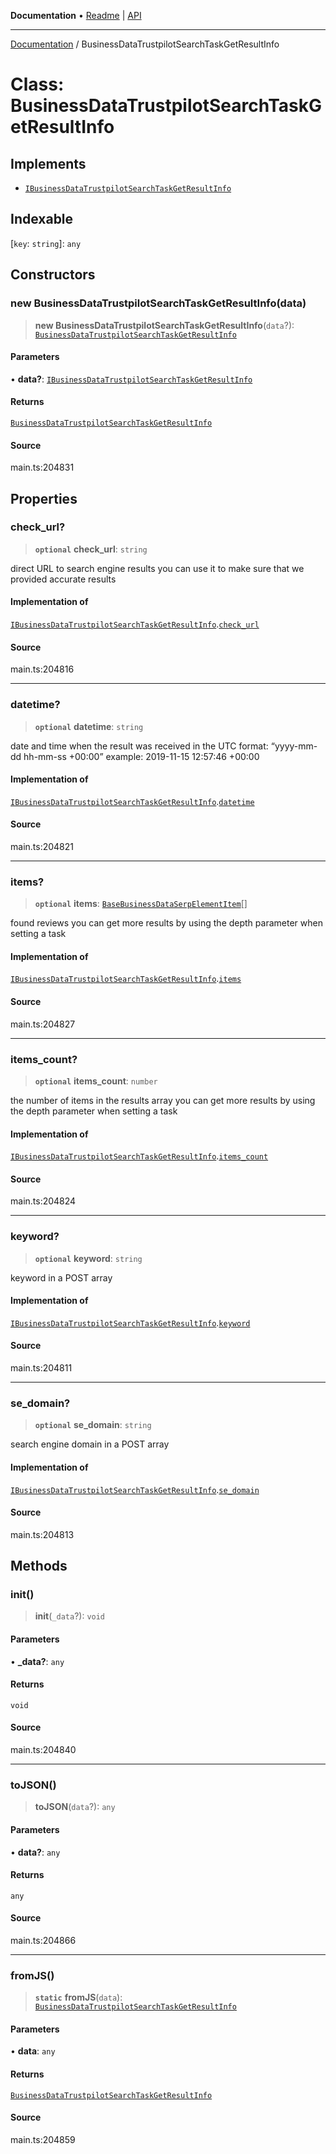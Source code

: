 **Documentation** • [Readme](../README.md) \| [API](../globals.md)

***

[Documentation](../README.md) / BusinessDataTrustpilotSearchTaskGetResultInfo

# Class: BusinessDataTrustpilotSearchTaskGetResultInfo

## Implements

- [`IBusinessDataTrustpilotSearchTaskGetResultInfo`](../interfaces/IBusinessDataTrustpilotSearchTaskGetResultInfo.md)

## Indexable

 \[`key`: `string`\]: `any`

## Constructors

### new BusinessDataTrustpilotSearchTaskGetResultInfo(data)

> **new BusinessDataTrustpilotSearchTaskGetResultInfo**(`data`?): [`BusinessDataTrustpilotSearchTaskGetResultInfo`](BusinessDataTrustpilotSearchTaskGetResultInfo.md)

#### Parameters

• **data?**: [`IBusinessDataTrustpilotSearchTaskGetResultInfo`](../interfaces/IBusinessDataTrustpilotSearchTaskGetResultInfo.md)

#### Returns

[`BusinessDataTrustpilotSearchTaskGetResultInfo`](BusinessDataTrustpilotSearchTaskGetResultInfo.md)

#### Source

main.ts:204831

## Properties

### check\_url?

> **`optional`** **check\_url**: `string`

direct URL to search engine results
you can use it to make sure that we provided accurate results

#### Implementation of

[`IBusinessDataTrustpilotSearchTaskGetResultInfo`](../interfaces/IBusinessDataTrustpilotSearchTaskGetResultInfo.md).[`check_url`](../interfaces/IBusinessDataTrustpilotSearchTaskGetResultInfo.md#check_url)

#### Source

main.ts:204816

***

### datetime?

> **`optional`** **datetime**: `string`

date and time when the result was received
in the UTC format: “yyyy-mm-dd hh-mm-ss +00:00”
example:
2019-11-15 12:57:46 +00:00

#### Implementation of

[`IBusinessDataTrustpilotSearchTaskGetResultInfo`](../interfaces/IBusinessDataTrustpilotSearchTaskGetResultInfo.md).[`datetime`](../interfaces/IBusinessDataTrustpilotSearchTaskGetResultInfo.md#datetime)

#### Source

main.ts:204821

***

### items?

> **`optional`** **items**: [`BaseBusinessDataSerpElementItem`](BaseBusinessDataSerpElementItem.md)[]

found reviews
you can get more results by using the depth parameter when setting a task

#### Implementation of

[`IBusinessDataTrustpilotSearchTaskGetResultInfo`](../interfaces/IBusinessDataTrustpilotSearchTaskGetResultInfo.md).[`items`](../interfaces/IBusinessDataTrustpilotSearchTaskGetResultInfo.md#items)

#### Source

main.ts:204827

***

### items\_count?

> **`optional`** **items\_count**: `number`

the number of items in the results array
you can get more results by using the depth parameter when setting a task

#### Implementation of

[`IBusinessDataTrustpilotSearchTaskGetResultInfo`](../interfaces/IBusinessDataTrustpilotSearchTaskGetResultInfo.md).[`items_count`](../interfaces/IBusinessDataTrustpilotSearchTaskGetResultInfo.md#items_count)

#### Source

main.ts:204824

***

### keyword?

> **`optional`** **keyword**: `string`

keyword in a POST array

#### Implementation of

[`IBusinessDataTrustpilotSearchTaskGetResultInfo`](../interfaces/IBusinessDataTrustpilotSearchTaskGetResultInfo.md).[`keyword`](../interfaces/IBusinessDataTrustpilotSearchTaskGetResultInfo.md#keyword)

#### Source

main.ts:204811

***

### se\_domain?

> **`optional`** **se\_domain**: `string`

search engine domain in a POST array

#### Implementation of

[`IBusinessDataTrustpilotSearchTaskGetResultInfo`](../interfaces/IBusinessDataTrustpilotSearchTaskGetResultInfo.md).[`se_domain`](../interfaces/IBusinessDataTrustpilotSearchTaskGetResultInfo.md#se_domain)

#### Source

main.ts:204813

## Methods

### init()

> **init**(`_data`?): `void`

#### Parameters

• **\_data?**: `any`

#### Returns

`void`

#### Source

main.ts:204840

***

### toJSON()

> **toJSON**(`data`?): `any`

#### Parameters

• **data?**: `any`

#### Returns

`any`

#### Source

main.ts:204866

***

### fromJS()

> **`static`** **fromJS**(`data`): [`BusinessDataTrustpilotSearchTaskGetResultInfo`](BusinessDataTrustpilotSearchTaskGetResultInfo.md)

#### Parameters

• **data**: `any`

#### Returns

[`BusinessDataTrustpilotSearchTaskGetResultInfo`](BusinessDataTrustpilotSearchTaskGetResultInfo.md)

#### Source

main.ts:204859
